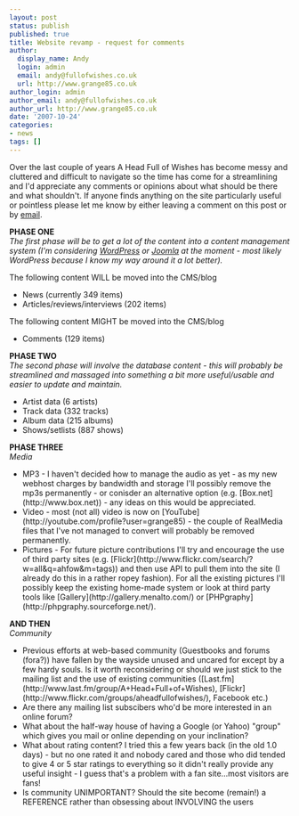 ```yaml
---
layout: post
status: publish
published: true
title: Website revamp - request for comments
author:
  display_name: Andy
  login: admin
  email: andy@fullofwishes.co.uk
  url: http://www.grange85.co.uk
author_login: admin
author_email: andy@fullofwishes.co.uk
author_url: http://www.grange85.co.uk
date: '2007-10-24'
categories:
- news
tags: []
---
```


Over the last couple of years A Head Full of Wishes has become messy and cluttered and difficult to navigate so the time has come for a streamlining and I'd appreciate any comments or opinions about what should be there and what shouldn't. If anyone finds anything on the site particularly useful or pointless please let me know by either leaving a comment on this post or by [email](mailto:andy@grange85.co.uk).

**PHASE ONE**<br/>_The first phase will be to get a lot of the content into a content management system (I'm considering [WordPress](http://www.wordpress.org) or [Joomla](http://www.joomla.org) at the moment - most likely WordPress because I know my way around it a lot better)._

The following content WILL be moved into the CMS/blog


<ul>
<li>News  (currently 349 items)</li>
<li>Articles/reviews/interviews (202 items)</li>
</ul>

The following content MIGHT be moved into the CMS/blog


<ul>
<li>Comments (129 items)</li>
</ul>

**PHASE TWO**<br/>_The second phase will involve the database content - this will probably be streamlined and massaged into something a bit more useful/usable and easier to update and maintain._


<ul>
<li>Artist data (6 artists)</li>
<li>Track data (332 tracks)</li>
<li>Album data (215 albums)</li>
<li>Shows/setlists (887 shows)</li>
</ul>

**PHASE THREE**<br/>_Media_


<ul>
<li>MP3 - I haven't decided how to manage the audio as yet - as my new webhost charges by bandwidth and storage I'll possibly remove the mp3s permanently - or conisder an alternative option (e.g. [Box.net](http://www.box.net)) - any ideas on this would be appreciated.</li>
<li>Video - most (not all) video is now on [YouTube](http://youtube.com/profile?user=grange85) - the couple of RealMedia files that I've not managed to convert will probably be removed permanently.</li>
<li>Pictures - For future picture contributions I'll try and encourage the use of third party sites (e.g. [Flickr](http://www.flickr.com/search/?w=all&q=ahfow&m=tags)) and then use API to pull them into the site (I already do this in a rather ropey fashion). For all the existing pictures I'll possibly keep the existing home-made system or look at third party tools like [Gallery](http://gallery.menalto.com/) or [PHPgraphy](http://phpgraphy.sourceforge.net/).</li>
</ul>

**AND THEN**<br/>_Community_


<ul>
<li>Previous efforts at web-based community (Guestbooks and forums (fora?)) have fallen by the wayside unused and uncared for except by a few hardy souls. Is it worth reconsidering or should we just stick to the mailing list and the use of existing communities ([Last.fm](http://www.last.fm/group/A+Head+Full+of+Wishes), [Flickr](http://www.flickr.com/groups/aheadfullofwishes/), Facebook etc.)</li>
<li>Are there any mailing list subscibers who'd be more interested in an online forum?</li>
<li>What about the half-way house of having a Google (or Yahoo) "group" which gives you mail or online depending on your inclination?</li>
<li>What about rating content? I tried this a few years back (in the old 1.0 days) - but no one rated it and nobody cared and those who did tended to give 4 or 5 star ratings to everything so it didn't really provide any useful insight - I guess that's a problem with a fan site...most visitors are fans!</li>
<li>Is community UNIMPORTANT? Should the site become (remain!) a REFERENCE rather than obsessing about INVOLVING the users</li>
</ul>
